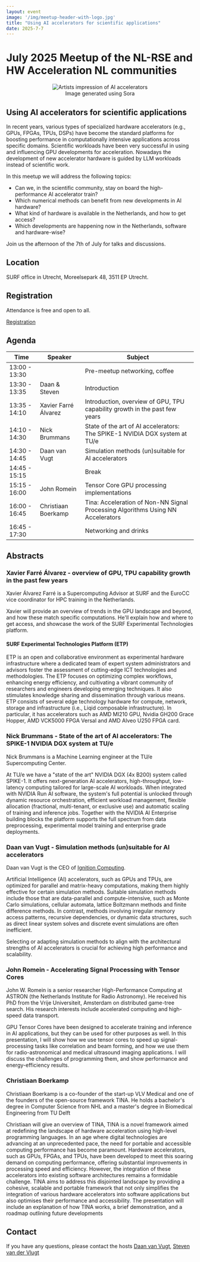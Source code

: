 ```yaml
---
layout: event
image: '/img/meetup-header-with-logo.jpg'
title: "Using AI accelerators for scientific applications"
date: 2025-7-7
---
```


# July 2025 Meetup of the NL-RSE and HW Acceleration NL communities
<!--break-->
<figure style="text-align:center">
    <img src="/img/meetups/ai-accel.png"
         alt="Artists impression of AI accelerators">
    <figcaption>Image generated using Sora 
    </figcaption>
</figure>

## Using AI accelerators for scientific applications
In recent years, various types of specialized hardware accelerators (e.g., GPUs, FPGAs, TPUs, DSPs) have become the standard platforms for boosting performance in computationally intensive applications across specific domains.
Scientific workloads have been very successful in using and influencing GPU developments for acceleration.
Nowadays the development of new accelerator hardware is guided by LLM workloads
instead of scientific work.

In this meetup we will address the following topics:

 * Can we, in the scientific community, stay on board the high-performance AI accelerator train?
 * Which numerical methods can benefit from new developments in AI hardware?
 * What kind of hardware is available in the Netherlands, and how to get access?
 * Which developments are happening now in the Netherlands, software and hardware-wise?

Join us the afternoon of the 7th of July for talks and discussions.

## Location
SURF office in Utrecht, Moreelsepark 48, 3511 EP Utrecht.

## Registration
Attendance is free and open to all.

<a class="btn btn-outline btn-md hover:bg-primary" href="">
Registration
</a>

## Agenda

| Time | Speaker | Subject |
| --- | ------------ | ------- |
| 13:00 - 13:30 | | Pre-meetup networking, coffee
| 13:30 - 13:35 | Daan & Steven | Introduction |
| 13:35 - 14:10 | Xavier Farré Álvarez | Introduction, overview of GPU, TPU capability growth in the past few years |
| 14:10 - 14:30 | Nick Brummans | State of the art of AI accelerators: The SPIKE-1 NVIDIA DGX system at TU/e |
| 14:30 - 14:45 | Daan van Vugt | Simulation methods (un)suitable for AI accelerators |
| 14:45 - 15:15 | | Break |
| 15:15 - 16:00 | John Romein | Tensor Core GPU processing implementations |
| 16:00 - 16:45 | Christiaan Boerkamp | Tina: Acceleration of Non-NN Signal Processing Algorithms Using NN Accelerators|
| 16:45 - 17:30 | | Networking and drinks |

## Abstracts

### Xavier Farré Álvarez - overview of GPU, TPU capability growth in the past few years
Xavier Álvarez Farré is a Supercomputing Advisor at SURF and the EuroCC vice coordinator for HPC training in the Netherlands.

Xavier will provide an overview of trends in the GPU landscape and beyond, and how these match specific computations. He'll explain how and where to get access, and showcase the work of the SURF Experimental Technologies platform.

#### SURF Experimental Technologies Platform (ETP)
ETP is an open and collaborative environment as experimental hardware infrastructure where a dedicated team of expert system administrators and advisors foster the assessment of cutting-edge ICT technologies and methodologies. The ETP focuses on optimizing complex workflows, enhancing energy efficiency, and cultivating a vibrant community of researchers and engineers developing emerging techniques. It also stimulates knowledge sharing and dissemination through various means. 
ETP consists of several edge technology hardware for compute, network, storage and infrastructure (i.e., Liqid composable infrastructure). In particular, it has accelerators such as AMD MI210 GPU, Nvidia GH200 Grace Hopper, AMD VCK5000 FPGA Versal and AMD Alveo U250 FPGA card.


### Nick Brummans - State of the art of AI accelerators: The SPIKE-1 NVIDIA DGX system at TU/e
Nick Brummans is a Machine Learning engineer at the  TU/e Supercomputing Center.

At TU/e we have a "state of the art" NVIDIA DGX (4x B200) system called SPIKE-1. It offers next-generation AI accelerators, high-throughput, low-latency computing tailored for large-scale AI workloads. When integrated with NVIDIA Run AI software, the system's full potential is unlocked through dynamic resource orchestration, efficient workload management, flexible allocation (fractional, multi-tenant, or exclusive use) and automatic scaling of training and inference jobs. Together with the NVIDIA AI Enterprise building blocks the platform supports the full spectrum from data preprocessing,  experimental model training and enterprise grade deployments. 

### Daan van Vugt - Simulation methods (un)suitable for AI accelerators
Daan van Vugt is the CEO of [Ignition Computing](https://ignitioncomputing.com).

Artificial Intelligence (AI) accelerators, such as GPUs and TPUs, are optimized for parallel and matrix-heavy computations, making them highly effective for certain simulation methods. Suitable simulation methods include those that are data-parallel and compute-intensive, such as Monte Carlo simulations, cellular automata, lattice Boltzmann methods and finite difference methods. In contrast, methods involving irregular memory access patterns, recursive dependencies, or dynamic data structures, such as direct linear system solves and discrete event simulations are often inefficient.

Selecting or adapting simulation methods to align with the architectural strengths of AI accelerators is crucial for achieving high performance and scalability.


### John Romein - Accelerating Signal Processing with Tensor Cores
John W. Romein is a senior researcher High-Performance Computing at ASTRON (the Netherlands Institute for Radio Astronomy). He received his PhD from the Vrije Universiteit, Amsterdam on distributed game-tree search. His research interests include accelerated computing and high-speed data transport.

GPU Tensor Cores have been designed to accelerate training and inference in AI applications, but they can be used for other purposes as well.  In this presentation, I will show how we use tensor cores to speed up signal-processing tasks like correlation and beam forming, and how we use them for radio-astronomical and medical ultrasound imaging applications.  I will discuss the challenges of programming them, and show performance and energy-efficiency results.

### Christiaan Boerkamp
Christiaan Boerkamp is a co-founder of the start-up VLV Medical and one of the founders of the open-source framework TINA. He holds a bachelor's degree in Computer Science from NHL and a master's degree in Biomedical Engineering from TU Delft

Christiaan will give an overview of TINA, TINA is a novel framework aimed at redefining the landscape of hardware acceleration using high-level programming languages. In an age where digital technologies are advancing at an unprecedented pace, the need for portable and accessible computing performance has become paramount. Hardware accelerators, such as GPUs, FPGAs, and TPUs, have been developed to meet this soaring demand on computing performance, offering substantial improvements in processing speed and efficiency. However, the integration of these accelerators into existing software architectures remains a formidable challenge. TINA aims to address this disjointed landscape by providing a cohesive, scalable and portable framework that not only simplifies the integration of various hardware accelerators into software applications but also optimises their performance and accessibility. The presentation will include an explanation of how TINA works, a brief demonstration, and a roadmap outlining future developments



## Contact
If you have any questions, please contact the hosts [Daan van Vugt](mailto:dvanvugt@ignitioncomputing.com), [Steven van der Vlugt](mailto:vlugt@astron.nl)

